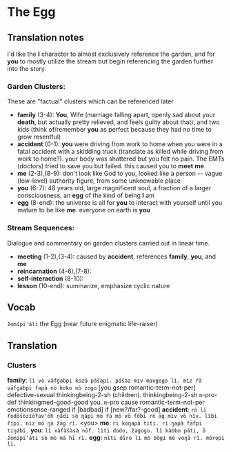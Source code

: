 # The Egg
## Translation notes
I'd like the **I** character to almost exclusively reference the garden, and for **you** to mostly utilize the stream but begin referencing the garden further into the story.
### Garden Clusters:
These are "factual" clusters which can be referenced later
- **family** (3-4): **You**, Wife (marriage falling apart, openly sad about your **death**, but actually pretty relieved, and feels guilty about that), and two kids (think of/remember **you** as perfect because they had no time to grow resentful)
- **accident** (0-1): **you** were driving from work to home when you were in a fatal accident with a skidding truck (translate as killed while driving from work to home?). your body was shattered but you felt no pain. The EMTs (doctors) tried to save you but failed. this caused you to **meet** **me**.
- **me** (2-3),(8-9): don't look like God to you, looked like a person -- vague (low-level) authority figure, from some unknowable place
- **you** (6-7): 48 years old, large magnificent soul, a fraction of a larger consciousness, an **egg** of the kind of being **I** am
- **egg** (8-end): the universe is all for **you** to interact with yourself until you mature to be like **me**. everyone on earth is **you**
### Stream Sequences:
Dialogue and commentary on garden clusters carried out in linear time.
- **meeting** (1-2),(3-4): caused by **accident**, references **family**, **you**, and **me**
- **reincarnation** (4-6),(7-8): 
- **self-interaction** (8-10):
- **lesson** (10-end): summarize, emphasize cyclic nature
## Vocab
`žomípi'áti` the Egg (near future enigmatic life-raiser)

## Translation
### Clusters
**family**: `lì vò vāfgàbpi kozā pášàpi. pášàz miv mavgogo lì. mìz řā vāfgàbpi fapà nò koko nò zogo`
\[you gsep romantic-term-not-per\]  defective-sexual  thinkingbeing-2-sh (children). thinkingbeing-2-sh `m`-pro-def thinkingmed-good-good you. `m`-pro cause romantic-term-not-per emotionsense-ranged if \[badbad\] if \[new?/far?-good\]
**accident**: `rò lì řodōšòzíōfav'ōh ŋádi sò ŋápi mò řā mò vō fòbi rò āg mìv vò nìv. lìbi řípi. nìz mò ŋā žāg rì.`
\<you\>
**me**: `rì koŋapà titi. rì ŋapà fāfpi tiŋábi.`
**you**: `lì xàfàšàsà nōf. lìti dodo, žagogo. lì kàbbo páti, ō žomípi'áti sò mò má hī rì.`
**egg:** `nìti dīro lì mò bògí mò voŋā rì. móropi lì.`